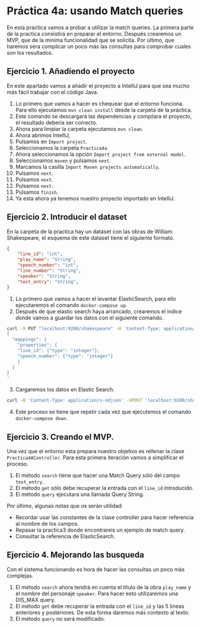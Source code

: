 # Práctica 4a: usando Match queries

En esta practica vamos a probar a utilizar la match queries. La primera parte de la practica consistirá en preparar el entorno. Después crearemos un MVP, que de la minima funcionalidad que se solicita. Por último, que haremos sera complicar un poco más las consultas para comprobar cuales son los resultados.

## Ejercicio 1. Añadiendo el proyecto

En este apartado vamos a añadir el proyecto a IntelliJ para que sea mucho más fácil trabajar con el código Java.

1. Lo primero que vamos a hacer es chequear que el entorno funciona. Para ello ejecutamos `mvn clean install` desde la carpeta de la práctica. 
2. Este comando se descargará las dependencias y compilara el proyecto, el resultado debería ser correcto.
3. Ahora para limpiar la carpeta ejecutamos `mvn clean`.
4. Ahora abrimos IntelliJ,
5. Pulsamos en `Import project`. 
6. Seleccionamos la carpeta `Practica4a`.
7. Ahora seleccionamos la opción `Import project from external model`.
8. Seleccionamos `maven` y pulsamos `next`.
9. Marcamos la casilla `Import Maven projects automatically`.
10. Pulsamos `next`.
11. Pulsamos `next`.
12. Pulsamos `next`.
13. Pulsamos `finish`.
14. Ya esta ahora ya tenemos nuestro proyecto importado en IntelliJ. 

## Ejercicio 2. Introducir el dataset

En la carpeta de la practica hay un dataset con las obras de William Shakespeare, el esquema de este dataset tiene el siguiente formato.

```json
{
    "line_id": "int",
    "play_name": "String",
    "speech_number": "int",
    "line_number": "String",
    "speaker": "String",
    "text_entry": "String",
}
```

1. Lo primero que vamos a hacer el levantar ElasticSearch, para ello ejecutaremos el comando `docker-compose up`.
2. Después de que elastic search haya arrancado, crearemos el indice donde vamos a guardar los datos con el siguiente comando.

```bash
curl -X PUT "localhost:9200/shakespeare" -H 'Content-Type: application/json' -d'
{
  "mappings": {
    "properties": {
    "line_id": {"type": "integer"},
    "speech_number": {"type": "integer"}
    }
  }
}
'
```

3. Cargaremos los datos en Elastic Search.

```bash
curl -H 'Content-Type: application/x-ndjson' -XPOST 'localhost:9200/shakespeare/_bulk?pretty' --data-binary @shakespeare.json
```

4. Este proceso se tiene que repetir cada vez que ejecutemos el comando `docker-compose down`.

## Ejercicio 3. Creando el MVP.

Una vez que el entorno esta prepara nuestro objetivo es rellenar la clase `Practica4AController`. Para esta primera iteración vamos a simplificar el proceso. 

1. El método `search` tiene que hacer una Match Query sólo del campo `text_entry`. 
2. El método `get` sólo debe recuperar la entrada con el `line_id` introducido. 
3. El método `query` ejecutara una llamada Query String.

Por último, algunas notas que os serán utilidad:

- Recordar usar las constantes de la clase controller para hacer referencia al nombre de los campos.
- Repasar la practica3 donde encontrareis un ejemplo de match query.
- Consultar la referencia de ElasticSearch.

## Ejercicio 4. Mejorando las busqueda

Con el sistema funcionando es hora de hacer las consultas un poco más complejas.

1. El método `search` ahora tendrá en cuenta el titulo de la obra `play_name` y el nombre del personaje `speaker`. Para hacer esto utilizaremos una DIS_MAX query.
2. El método `get` debe recuperar la entrada con el `line_id` y las 5 lineas anteriores y posteriores. De esta forma daremos más contexto al texto.
3.  El método `query` no será modificado.





 

